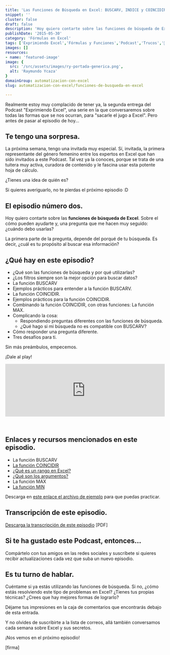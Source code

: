```yaml
---
title: 'Las Funciones de Búsqueda en Excel: BUSCARV, INDICE y COINCIDIR'
snippet: ''
cluster: false
draft: false 
description: 'Hoy quiero contarte sobre las funciones de búsqueda de Excel. Sobre el cómo pueden ayudarte y, una pregunta que me hacen muy seguido: ¿cuándo debo usarlas?'
publishDate: '2015-05-30'
category: 'Fórmulas en Excel'
tags: ['Exprimiendo Excel','Fórmulas y Funciones','Podcast','Trucos','🤖 Automatización con Excel']
images: []
resources: 
- name: 'featured-image'
image: {
  src: '/src/assets/images/ry-portada-generica.png',
  alt: 'Raymundo Ycaza'
}
domainGroup: automatizacion-con-excel
slug: automatizacion-con-excel/funciones-de-busqueda-en-excel

---
```


Realmente estoy muy complacido de tener ya, la segunda entrega del Podcast "Exprimiendo Excel", una serie en la que conversaremos sobre todas las formas que se nos ocurran, para "sacarle el jugo a Excel". Pero antes de pasar al episodio de hoy...

## Te tengo una sorpresa.

La próxima semana, tengo una invitada muy especial. Sí, invitada, la primera representante del género femenino entre los expertos en Excel que han sido invitados a este Podcast. Tal vez ya la conoces, porque se trata de una tuitera muy activa, curadora de contenido y le fascina usar esta potente hoja de cálculo.

¿Tienes una idea de quién es?

Si quieres averiguarlo, no te pierdas el próximo episodio :D

## El episodio número dos.

Hoy quiero contarte sobre las **funciones de búsqueda de Excel**. Sobre el cómo pueden ayudarte y, una pregunta que me hacen muy seguido: ¿cuándo debo usarlas?

La primera parte de la pregunta, depende del porqué de tu búsqueda. Es decir, ¿cuál es tu propósito al buscar esa información?

## ¿Qué hay en este episodio?

- ¿Qué son las funciones de búsqueda y por qué utilizarlas?
- ¿Los filtros siempre son la mejor opción para buscar datos?
- La función BUSCARV
- Ejemplos prácticos para entender a la función BUSCARV.
- La función COINCIDIR.
- Ejemplos prácticos para la función COINCIDIR.
- Combinando la función COINCIDIR, con otras funciones: La función MAX.
- Complicando la cosa:
    - Respondiendo preguntas diferentes con las funciones de búsqueda.
    - ¿Qué hago si mi búsqueda no es compatible con BUSCARV?
- Cómo responder una pregunta diferente.
- Tres desafíos para ti.

Sin más preámbulos, empecemos.

¡Dale al play!

<iframe src="https://w.soundcloud.com/player/?url=https%3A//api.soundcloud.com/tracks/208015993&amp;color=ff5500&amp;auto_play=true&amp;hide_related=false&amp;show_comments=true&amp;show_user=true&amp;show_reposts=false" width="100%" height="166" frameborder="no" scrolling="no"></iframe>

 

## Enlaces y recursos mencionados en este episodio.

- La función BUSCARV
- [La función COINCIDIR](http://raymundoycaza.com/la-funcion-coincidir/)
- [¿Qué es un rango en Excel?](http://raymundoycaza.com/que-es-un-rango-en-excel/)
- [¿Qué son los argumentos?](http://raymundoycaza.com/que-son-los-argumentos-en-excel/)
- La función MAX
- [La función MIN](http://raymundoycaza.com/como-encontrar-el-minimo-con-excel/)

Descarga en [este enlace el archivo de ejemplo](http://raymundoycaza.com/wp-content/uploads//episodio_002.xlsx) para que puedas practicar.

## Transcripción de este episodio.

[Descarga la transcripción de este episodio](http://raymundoycaza.com/wp-content/uploads//Episodio_002.pdf) \[PDF\]

## Si te ha gustado este Podcast, entonces...

Compártelo con tus amigos en las redes sociales y suscríbete si quieres recibir actualizaciones cada vez que suba un nuevo episodio.

## Es tu turno de hablar.

Cuéntame si ya estás utilizando las funciones de búsqueda. Si no, ¿cómo estás resolviendo este tipo de problemas en Excel? ¿Tienes tus propias técnicas? ¿Crees que hay mejores formas de lograrlo?

Déjame tus impresiones en la caja de comentarios que encontrarás debajo de esta entrada.

Y no olvides de suscribirte a la lista de correos, allá también conversamos cada semana sobre Excel y sus secretos.

¡Nos vemos en el próximo episodio!

\[firma\]
